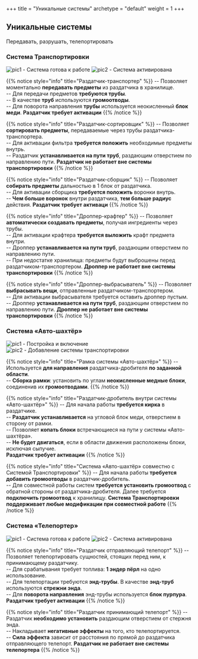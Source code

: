 +++
title = "Уникальные системы"
archetype = "default"
weight = 1
+++

## Уникальные системы
<gray>Передавать, разрушать, телепортировать</gray>

### Система Транспортировки
![pic1 - Система готова к работе](/images/system/transport.png)
![pic2 - Система активирована](/images/system/transport-activated.png)

{{% notice style="info" title="Раздатчик-транспортер" %}}
-- Позволяет моментально **передавать предметы** из раздатчика в хранилище.\
-- Для передачи предметов **требуются трубы**.\
-- В качестве **труб** используются **громоотводы**.\
-- Для поворота направления **трубы** используется неокисленный **блок меди**.
<fifty-empty-line></fifty-empty-line>
<blue><i class="fa-solid fa-circle-exclamation fa-xs scale"></i> **Раздатчик требует активации**</blue>
{{% /notice %}}

{{% notice style="info" title="Раздатчик-сортировщик" %}}
-- Позволяет **сортировать предметы**, передаваемые через трубы раздатчика-транспортера.\
-- Для активации фильтра **требуется положить** необходимые предметы внутрь.\
-- Раздатчик **устанавливается на пути труб**, раздающим отверстием по направлению пути.
<fifty-empty-line></fifty-empty-line>
<blue><i class="fa-solid fa-circle-exclamation fa-xs scale"></i> **Раздатчик не работает вне системы транспортировки**<blue>
{{% /notice %}}

{{% notice style="info" title="Раздатчик-сборщик" %}}
-- Позволяет **собирать предметы** дальностью в 1 блок от раздатчика.\
-- Для активации сборщика **требуется положить** воронки внутрь.\
-- **Чем больше воронок** внутри раздатчика, **тем больше радиус** действия.
<fifty-empty-line></fifty-empty-line>
<blue><i class="fa-solid fa-circle-exclamation fa-xs scale"></i> **Раздатчик требует активаци**</blue>
{{% /notice %}}

{{% notice style="info" title="Дроппер-крафтер" %}}
-- Позволяет **автоматически создавать предметы**, получая ингредиенты через трубы.\
-- Для активации крафтера **требуется выложить** крафт предмета внутри.\
-- Дроппер **устанавливается на пути труб**, раздающим отверстием по направлению пути.\
-- При недостатке хранилища: предметы будут выброшены перед раздатчиком-транспортером.
<fifty-empty-line></fifty-empty-line>
<blue><i class="fa-solid fa-circle-exclamation fa-xs scale"></i> **Дроппер не работает вне системы транспортировки**</blue>
{{% /notice %}}

{{% notice style="info" title="Дроппер-выбрасыватель" %}}
-- Позволяет **выбрасывать вещи**, отправленные раздатчиком-транспортером.\
-- Для активации выбрасывателя требуется оставить дроппер пустым.\
-- Дроппер **устанавливается на пути труб**, раздающим отверстием по направлению пути.
<fifty-empty-line></fifty-empty-line>
<blue><i class="fa-solid fa-circle-exclamation fa-xs scale"></i> **Дроппер не работает вне системы транспортировки**</blue>
{{% /notice %}}

### Система «Авто-шахтёр»
![pic1 - Постройка и включение](/images/system/autominer-build.gif)
![pic2 - Добавление системы транспортировки](/images/system/autominer-plus-transport.gif)

{{% notice style="info" title="Рамка системы «Авто-шахтёр»" %}}
-- Используется **для направления** раздатчика-дробителя **по заданной области**.\
-- **Сборка рамки**: установить по углам **неокисленные медные блоки**, соединенив их **громоотводами**.
{{% /notice %}}

{{% notice style="info" title="Раздатчик-дробитель внутри системы «Авто-шахтёр»" %}}
-- Для начала работы **требуется кирка** в раздатчике.\
-- **Раздатчик устанавливается** на угловой блок меди, отверстием в сторону от рамки.\
-- Позволяет **копать блоки** встречающиеся на пути у системы «Авто-шахтёра».\
-- **Не будет двигаться**, если в области движения расположены блоки, исключая сыпучие.\
<fifty-empty-line></fifty-empty-line>
<blue><i class="fa-solid fa-circle-exclamation fa-xs scale"></i> **Раздатчик требует активации**</blue>
{{% /notice %}}

{{% notice style="info" title="Система «Авто-шахтёр» совместно с Системой Транспортировки" %}}
-- Для начала работы **требуется добавить громоотводы** в раздатчик-дробитель.\
-- Для совместной работы систем **требуется установить громоотвод** с обратной стороны от раздатчика-дробителя. Далее требуется **подключить громоотвод** к хранилищу.
<fifty-empty-line></fifty-empty-line>
<blue><i class="fa-solid fa-circle-exclamation fa-xs scale"></i> **Система Транспортировки поддерживает любые модификации при совместной работе**</blue> 
{{% /notice %}}

### Система «Телепортер»
![pic1 - Система готова к работе](/images/system/teleport.png)
![pic2 - Система активирована](/images/system/teleport-activated.png)

{{% notice style="info" title="Раздатчик отправляющий телепорт" %}}
-- Позволяет телепортировать сущностей, стоящих перед ним, к принимающему раздатчику.\
-- Для срабатывания требует топлива: **1 эндер пёрл** на одно использование.\
-- Для телепортации требуются **энд-трубы**. В качестве **энд-труб** используются **стрежни энда**.\
-- Для **поворота направления** энд-трубы используется **блок пурпура**.
<fifty-empty-line></fifty-empty-line>
<blue><i class="fa-solid fa-circle-exclamation fa-xs scale"></i> **Раздатчик требует активации**</blue>
{{% /notice %}}

{{% notice style="info" title="Раздатчик принимающий телепорт" %}}
-- Раздатчик **необходимо установить** раздающим отверстием от стержня энда.\
-- Накладывает **негативные эффекты** на того, кто телепортируется.\
-- **Сила эффекта** зависит от расстояния по прямой до раздатчика отправляющего телепорт.
<fifty-empty-line></fifty-empty-line>
<blue><i class="fa-solid fa-circle-exclamation fa-xs scale"></i> **Раздатчик не работает вне системы телепортера**</blue>
{{% /notice %}}